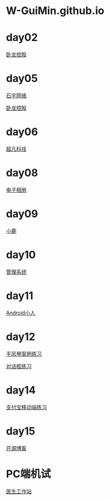 # W-GuiMin.github.io
# day02
<a href="https://w-guimin.github.io/day02/code/html/02.%E5%8D%A7%E9%BE%99%E6%8E%A7%E8%82%A1.html">卧龙控股</a>


# day05
<p><a href="https://w-guimin.github.io/day04/code/html/%E7%9F%B3%E5%AE%87%E7%BD%91%E7%BB%9C.html">石宇网络</a></p>
<p><a href="https://w-guimin.github.io/%E5%8D%A7%E9%BE%99%E6%8E%A7%E8%82%A1/html/%E5%8D%A7%E9%BE%99%E6%8E%A7%E8%82%A1.html">卧龙控股</a></p>


# day06
<a href="https://w-guimin.github.io/code/html/%E8%B6%85%E5%87%A1%E7%A7%91%E6%8A%80.html">超凡科技</a>

# day08
<a href="https://w-guimin.github.io/%E7%94%B5%E5%AD%90%E7%9B%B8%E5%86%8C/html/%E7%94%B5%E5%AD%90%E7%9B%B8%E5%86%8C.html">电子相册</a>

# day09
<a href="https://w-guimin.github.io/day09%EF%BC%88%E5%AE%8C%E6%95%B4%EF%BC%89/html/%E5%B0%8F%E9%B9%BF.html">小鹿</a>

# day10
<a href="https://w-guimin.github.io/day10/html/%E7%AE%A1%E7%90%86%E7%B3%BB%E7%BB%9F.html">管理系统</a>

# day11
<a href="https://w-guimin.github.io/day11/html/%E7%BB%83%E4%B9%A0.html">Android小人</a>

# day12
<p><a href="https://w-guimin.github.io/day12%E7%BB%83%E4%B9%A0/code/html/%E6%A1%88%E4%BE%8B.html#box3">手风琴案例练习</a></p>
<p><a href="https://w-guimin.github.io/day12%E7%BB%83%E4%B9%A0/code/html/%E6%A1%88%E4%BE%8B2.html#box3">对话框练习</a></p>

# day14
<p><a href="https://w-guimin.github.io/day14/code/html/%E7%BB%83%E4%B9%A0.html">支付宝移动端练习</a></p>

# day15
<p><a href="https://w-guimin.github.io/day15/code1/html/Ghost%20%E5%BC%80%E6%BA%90%E5%8D%9A%E5%AE%A2.html">开源博客</a></p>

# PC端机试
<p><a href="https://w-guimin.github.io/%E5%8C%BB%E7%94%9F%E5%B7%A5%E4%BD%9C%E7%AB%99/html/%E5%8C%BB%E7%94%9F%E5%B7%A5%E4%BD%9C%E7%AB%99.html">医生工作站</a></p>
